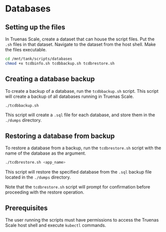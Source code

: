 # Databases

## Setting up the files

In Truenas Scale, create a dataset that can house the script files. Put the `.sh` files in that dataset. Navigate to the dataset from the host shell. Make the files executable.

```bash
cd /mnt/tank/scripts/databases
chmod +x tcdbinfo.sh tcdbbackup.sh tcdbrestore.sh
```

## Creating a database backup

To create a backup of a database, run the `tcdbbackup.sh` script. This script will create a backup of all databases running in Truenas Scale.

```bash
./tcdbbackup.sh
```

This script will create a `.sql` file for each database, and store them in the `./dumps` directory.

## Restoring a database from backup

To restore a database from a backup, run the `tcdbrestore.sh` script with the name of the database as the argument.

```bash
./tcdbrestore.sh <app_name>
```

This script will restore the specified database from the `.sql` backup file located in the `./dumps` directory.

Note that the `tcdbrestore.sh` script will prompt for confirmation before proceeding with the restore operation.

## Prerequisites

The user running the scripts must have permissions to access the Truenas Scale host shell and execute `kubectl` commands.
